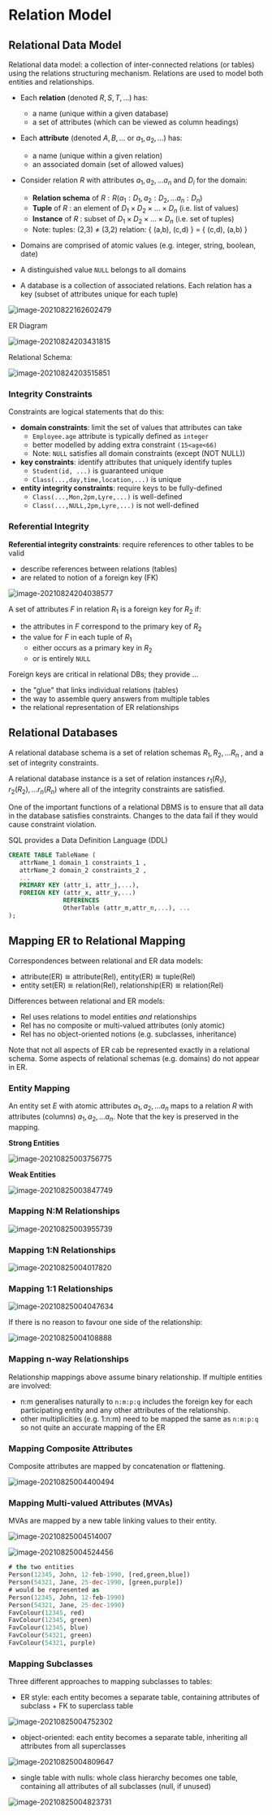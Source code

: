 # Relation Model

## Relational Data Model

Relational data model: a collection of inter-connected relations (or tables) using the relations structuring mechanism. Relations are used to model both entities and relationships.

- Each **relation** (denoted $R,S,T,...$) has:
  - a name  (unique within a given database)
  - a set of attributes  (which can be viewed as column headings)
- Each **attribute** (denoted $A,B,...$ or $a_1,a_2,...$) has:
  - a name  (unique within a given relation)
  - an associated domain  (set of allowed values)
- Consider relation $R$ with attributes $a_1, a_2, ... a_n$ and $D_i$ for the domain:

  - **Relation schema** of $R: R(a_1:D_1, a_2:D_2, ... a_n:D_n)$
  - **Tuple** of $R$ : an element of $D_1 × D_2 × ... × D_n$   (i.e. list of values)
  - **Instance** of $R$ : subset of $D_1 × D_2 × ... × D_n$   (i.e. set of tuples)
  - Note:   tuples: (2,3)  ≠  (3,2)     relation: { (a,b), (c,d) }  =  { (c,d), (a,b) }
- Domains are comprised of atomic values (e.g. integer, string, boolean, date)
- A distinguished value `NULL` belongs to all domains
- A database is a collection of associated relations. Each relation has a key (subset of attributes unique for each tuple)

![image-20210822162602479](images/image-20210822162602479.png)

ER Diagram

![image-20210824203431815](images/image-20210824203431815.png)

Relational Schema:

![image-20210824203515851](images/image-20210824203515851.png)

### Integrity Constraints

Constraints are logical statements that do this:

- **domain constraints**: limit the set of values that attributes can take
  - `Employee.age` attribute is typically defined as `integer`
  - better modelled by adding extra constraint `(15<age<66)`
  - Note: `NULL` satisfies all domain constraints  (except (NOT NULL))
- **key constraints**: identify attributes that uniquely identify tuples
  - `Student(id, ...)` is guaranteed unique
  - `Class(...,day,time,location,...)` is unique
- **entity integrity constraints**: require keys to be fully-defined
  - `Class(...,Mon,2pm,Lyre,...)` is well-defined
  - `Class(...,NULL,2pm,Lyre,...)` is not well-defined

### Referential Integrity

**Referential integrity constraints**: require references to other tables to be valid

- describe references between relations (tables)
- are related to notion of a foreign key (FK)

![image-20210824204038577](images/image-20210824204038577.png)

A set of attributes $F$ in relation $R_1$ is a foreign key for $R_2$ if:

- the attributes in $F$ correspond to the primary key of $R_2$
- the value for $F$ in each tuple of $R_1$
  - either occurs as a primary key in $R_2$
  - or is entirely `NULL`

Foreign keys are critical in relational DBs; they provide ...

- the "glue" that links individual relations (tables)
- the way to assemble query answers from multiple tables
- the relational representation of ER relationships

## Relational Databases

A relational database schema is a set of relation schemas ${ R_1,   R_2,  ...  R_n }$ , and a set of integrity constraints.

A relational database instance is a set of relation instances ${ r_1(R_1),   r_2(R_2),  ...  r_n(R_n) }$ where all of the integrity constraints are satisfied. 

One of the important functions of a relational DBMS is to ensure that all data in the database satisfies constraints. Changes to the data fail if they would cause constraint violation.

SQL provides a Data Definition Language (DDL)

```sql
CREATE TABLE TableName (
   attrName_1 domain_1 constraints_1 ,
   attrName_2 domain_2 constraints_2 ,
   ...
   PRIMARY KEY (attr_i, attr_j,...),
   FOREIGN KEY (attr_x, attr_y,...)
               REFERENCES
               OtherTable (attr_m,attr_n,...), ...
);
```

## Mapping ER to Relational Mapping

Correspondences between relational and ER data models:

- attribute(ER) ≅ attribute(Rel), entity(ER) ≅ tuple(Rel)
- entity set(ER) ≅ relation(Rel), relationship(ER) ≅ relation(Rel)

Differences between relational and ER models:

- Rel uses relations to model entities *and* relationships
- Rel has no composite or multi-valued attributes (only atomic)
- Rel has no object-oriented notions (e.g. subclasses, inheritance)

Note that not all aspects of ER cab be represented exactly in a relational schema. Some aspects of relational schemas (e.g. domains) do not appear in ER.

### Entity Mapping

An entity set $E$ with atomic attributes $a_1, a_2, ... a_n$ maps to a relation $R$ with attributes (columns) $a_1, a_2, ... a_n$. Note that the key is preserved in the mapping.

**Strong Entities**

![image-20210825003756775](images/image-20210825003756775.png)

**Weak Entities**

![image-20210825003847749](images/image-20210825003847749.png)

### Mapping N:M Relationships

![image-20210825003955739](images/image-20210825003955739.png)

### Mapping 1:N Relationships

![image-20210825004017820](images/image-20210825004017820.png)

### Mapping 1:1 Relationships

![image-20210825004047634](images/image-20210825004047634.png)

If there is no reason to favour one side of the relationship:

![image-20210825004108888](images/image-20210825004108888.png)

### Mapping n-way Relationships

Relationship mappings above assume binary relationship. If multiple entities are involved:

- n:m generalises naturally to `n:m:p:q` includes the foreign key for each participating entity and any other attributes of the relationship.
- other multiplicities (e.g. 1:n:m) need to be mapped the same as `n:m:p:q` so not quite an accurate mapping of the ER

### Mapping Composite Attributes

Composite attributes are mapped by concatenation or flattening.

![image-20210825004400494](images/image-20210825004400494-16298162410481.png)

### Mapping Multi-valued Attributes (MVAs)

MVAs are mapped by a new table linking values to their entity.

![image-20210825004514007](images/image-20210825004514007.png)

![image-20210825004524456](images/image-20210825004524456.png)

```sql
# the two entities
Person(12345, John, 12-feb-1990, [red,green,blue])
Person(54321, Jane, 25-dec-1990, [green,purple])
# would be represented as
Person(12345, John, 12-feb-1990)
Person(54321, Jane, 25-dec-1990)
FavColour(12345, red)
FavColour(12345, green)
FavColour(12345, blue)
FavColour(54321, green)
FavColour(54321, purple)
```

### Mapping Subclasses

Three different approaches to mapping subclasses to tables:

- ER style: each entity becomes a separate table, containing attributes of subclass + FK to superclass table

![image-20210825004752302](images/image-20210825004752302.png)

- object-oriented: each entity becomes a separate table, inheriting all attributes from all superclasses

![image-20210825004809647](images/image-20210825004809647.png)

- single table with nulls: whole class hierarchy becomes one table, containing all attributes of all subclasses (null, if unused)

![image-20210825004823731](images/image-20210825004823731.png)
